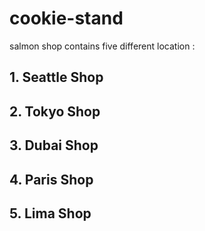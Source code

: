 # cookie-stand

salmon shop contains five different location :

## 1. Seattle Shop

## 2. Tokyo Shop

## 3. Dubai Shop

## 4. Paris Shop

## 5. Lima Shop



